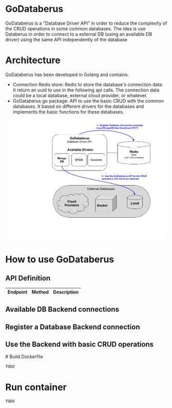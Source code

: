 # GoDataberus

GoDataberus is a "Database Driver API" in order to reduce the complexity of the CRUD operations in some common databases.
The idea is use Databerus in order to connect to a external DB (using an available DB driver) using the same API independently of the database  

# Architecture

GoDataberus has been developed in Golang and contains:
 - Connection Redis store: Redis to store the database's connection data. It return an uuid to use in the following api calls. The connection data could be a local database, external cloud provider, or whatever.
 - GoDataberus go package: API to use the basic CRUD with the common databases. It based on different drivers for the databases and implements the basic functions for these databases.

![Image of architecture](architecture.png)

# How to use GoDataberus
## API Definition

| Endpoint     | Method     | Description |
| :------------- | :------------- | :------------- |

## Available DB Backend connections
## Register a Database Backend connection
## Use the Backend with basic CRUD operations


# Build Dockerfile

```
TODO
```

# Run container

```
TODO
```

